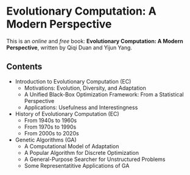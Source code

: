 # Evolutionary Computation: A Modern Perspective

This is an *online* and *free* book: **Evolutionary Computation: A Modern Perspective**, written by Qiqi Duan and Yijun Yang.

## Contents

* Introduction to Evolutionary Computation (EC)
  * Motivations: Evolution, Diversity, and Adaptation
  * A Unified Black-Box Optimization Framework: From a Statistical Perspective
  * Applications: Usefulness and Interestingness
* History of Evolutionary Computation (EC)
  * From 1940s to 1960s
  * From 1970s to 1990s
  * From 2000s to 2020s
* Genetic Algorithms (GA)
  * A Computational Model of Adaptation
  * A Popular Algorithm for Discrete Optimization 
  * A General-Purpose Searcher for Unstructured Problems
  * Some Representatitive Applications of GA
